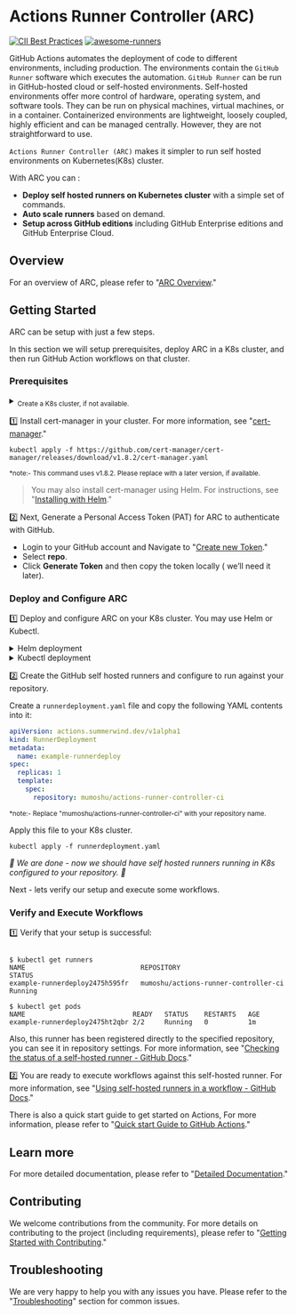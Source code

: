 
# Actions Runner Controller (ARC)

[![CII Best Practices](https://bestpractices.coreinfrastructure.org/projects/6061/badge)](https://bestpractices.coreinfrastructure.org/projects/6061)
[![awesome-runners](https://img.shields.io/badge/listed%20on-awesome--runners-blue.svg)](https://github.com/jonico/awesome-runners)

GitHub Actions automates the deployment of code to different environments, including production. The environments contain the `GitHub Runner` software which executes the automation. `GitHub Runner` can be run in GitHub-hosted cloud or self-hosted environments. Self-hosted environments offer more control of hardware, operating system, and software tools. They can be run on physical machines, virtual machines, or in a container. Containerized environments are lightweight, loosely coupled, highly efficient and can be managed centrally. However, they are not straightforward to use.

`Actions Runner Controller (ARC)` makes it simpler to run self hosted environments on Kubernetes(K8s) cluster.

With ARC you can :

- **Deploy self hosted runners on Kubernetes cluster** with a simple set of commands.
- **Auto scale runners** based on demand.
- **Setup across GitHub editions** including GitHub Enterprise editions and GitHub Enterprise Cloud.

## Overview

For an overview of ARC, please refer to "[ARC Overview](https://github.com/actions-runner-controller/actions-runner-controller/blob/master/docs/Actions-Runner-Controller-Overview.md)."



## Getting Started

ARC can be setup with just a few steps.

In this section we will setup prerequisites, deploy ARC in a K8s cluster, and then run GitHub Action workflows on that cluster.

### Prerequisites

<details><summary><sub>Create a K8s cluster, if not available.</sub></summary>
   <sub>
If you don't have a K8s cluster, you can install a local environment using minikube. For more information, see <a href="https://minikube.sigs.k8s.io/docs/start/">"Installing minikube."</a>
   </sub>
</details>

:one: Install cert-manager in your cluster. For more information, see "[cert-manager](https://cert-manager.io/docs/installation/)."

```shell
kubectl apply -f https://github.com/cert-manager/cert-manager/releases/download/v1.8.2/cert-manager.yaml
```

<sub> *note:- This command uses v1.8.2. Please replace with a later version, if available.</sub>

>You may also install cert-manager using Helm. For instructions, see "[Installing with Helm](https://cert-manager.io/docs/installation/helm/#installing-with-helm)."

:two: Next, Generate a Personal Access Token (PAT) for ARC to authenticate with GitHub.

- Login to your GitHub account and Navigate to "[Create new Token](https://github.com/settings/tokens/new)."
- Select  **repo**.
- Click **Generate Token** and then copy the token locally ( we’ll need it later).

### Deploy and Configure ARC

1️⃣ Deploy  and configure ARC on your K8s cluster. You may use Helm or Kubectl.

<details><summary>Helm deployment</summary>

##### Add repository

```shell
helm repo add actions-runner-controller https://actions-runner-controller.github.io/actions-runner-controller
```

##### Install Helm chart

```shell
helm upgrade --install --namespace actions-runner-system --create-namespace\
  --set=authSecret.create=true\
  --set=authSecret.github_token="REPLACE_YOUR_TOKEN_HERE"\
  --wait actions-runner-controller actions-runner-controller/actions-runner-controller
```

<sub> *note:- Replace REPLACE_YOUR_TOKEN_HERE with your PAT that was generated previously. </sub>
</details>

<details><summary>Kubectl deployment</summary>

##### Deploy ARC

```shell
kubectl apply -f \
https://github.com/actions-runner-controller/actions-runner-controller/\
releases/download/v0.22.0/actions-runner-controller.yaml
```

<sub> *note:- Replace "v0.22.0" with the version you wish to deploy </sub>

##### Configure Personal Access Token

```shell
kubectl create secret generic controller-manager \
    -n actions-runner-system \
    --from-literal=github_token=REPLACE_YOUR_TOKEN_HERE
````

<sub> *note:- Replace REPLACE_YOUR_TOKEN_HERE with your PAT that was generated previously.</sub>
  
  </details>

2️⃣ Create the GitHub self hosted runners and configure to run against your repository.

Create a `runnerdeployment.yaml` file and copy the following YAML contents into it:

```yaml
apiVersion: actions.summerwind.dev/v1alpha1
kind: RunnerDeployment
metadata:
  name: example-runnerdeploy
spec:
  replicas: 1
  template:
    spec:
      repository: mumoshu/actions-runner-controller-ci
````
<sub> *note:- Replace "mumoshu/actions-runner-controller-ci" with your repository name. </sub>

Apply this file to your K8s cluster.
```shell
kubectl apply -f runnerdeployment.yaml
````

*🎉 We are done - now we should have self hosted runners running in K8s configured to your repository.  🎉*

Next - lets verify our setup and execute some workflows.

### Verify and Execute Workflows

:one: Verify that your setup is successful:
```shell

$ kubectl get runners
NAME                             REPOSITORY                             STATUS
example-runnerdeploy2475h595fr   mumoshu/actions-runner-controller-ci   Running

$ kubectl get pods
NAME                           READY   STATUS    RESTARTS   AGE
example-runnerdeploy2475ht2qbr 2/2     Running   0          1m
````

Also, this runner has been registered directly to the specified repository, you can see it in repository settings. For more information, see "[Checking the status of a self-hosted runner - GitHub Docs](https://docs.github.com/en/actions/hosting-your-own-runners/monitoring-and-troubleshooting-self-hosted-runners#checking-the-status-of-a-self-hosted-runner)."

:two: You are ready to execute workflows against this self-hosted runner. For more information, see "[Using self-hosted runners in a workflow - GitHub Docs](https://docs.github.com/en/actions/hosting-your-own-runners/using-self-hosted-runners-in-a-workflow#using-self-hosted-runners-in-a-workflow)."

There is also a quick start guide to get started on Actions, For more information, please refer to "[Quick start Guide to GitHub Actions](https://docs.github.com/en/actions/quickstart)."

## Learn more

For more detailed documentation, please refer to "[Detailed Documentation](https://github.com/actions-runner-controller/actions-runner-controller/blob/master/QuickStartGuide.md)."

## Contributing

We welcome contributions from the community. For more details on contributing to the project (including requirements), please refer to "[Getting Started with Contributing](https://github.com/actions-runner-controller/actions-runner-controller/blob/master/CONTRIBUTING.md)."

## Troubleshooting

We are very happy to help you with any issues you have. Please refer to the "[Troubleshooting](https://github.com/actions-runner-controller/actions-runner-controller/blob/master/TROUBLESHOOTING.md)" section for common issues.
